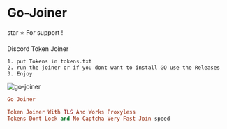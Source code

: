 # Go-Joiner

star ⭐ For support !

Discord Token Joiner 

```
1. put Tokens in tokens.txt
2. run the joiner or if you dont want to install GO use the Releases
3. Enjoy

```

![go-joiner](https://user-images.githubusercontent.com/110062350/194751556-9b2b446f-c876-4bf7-af8f-6942f457f087.gif)

```ruby
Go Joiner

Token Joiner With TLS And Works Proxyless
Tokens Dont Lock and No Captcha Very Fast Join speed

```
